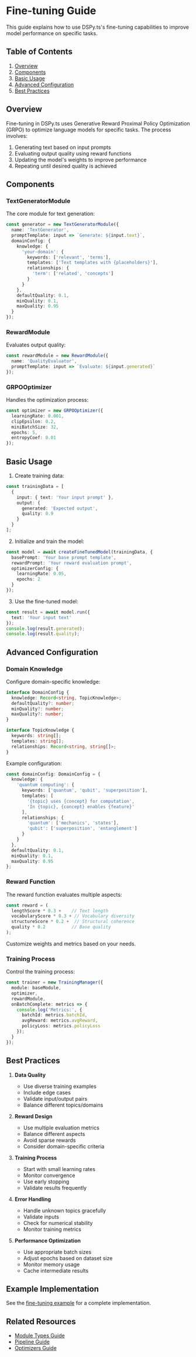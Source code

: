 # Fine-tuning Guide

This guide explains how to use DSPy.ts's fine-tuning capabilities to improve model performance on specific tasks.

## Table of Contents

1. [Overview](#overview)
2. [Components](#components)
3. [Basic Usage](#basic-usage)
4. [Advanced Configuration](#advanced-configuration)
5. [Best Practices](#best-practices)

## Overview

Fine-tuning in DSPy.ts uses Generative Reward Proximal Policy Optimization (GRPO) to optimize language models for specific tasks. The process involves:

1. Generating text based on input prompts
2. Evaluating output quality using reward functions
3. Updating the model's weights to improve performance
4. Repeating until desired quality is achieved

## Components

### TextGeneratorModule

The core module for text generation:

```typescript
const generator = new TextGeneratorModule({
  name: 'TextGenerator',
  promptTemplate: input => `Generate: ${input.text}`,
  domainConfig: {
    knowledge: {
      'your-domain': {
        keywords: ['relevant', 'terms'],
        templates: ['Text templates with {placeholders}'],
        relationships: {
          'term': ['related', 'concepts']
        }
      }
    },
    defaultQuality: 0.1,
    minQuality: 0.1,
    maxQuality: 0.95
  }
});
```

### RewardModule

Evaluates output quality:

```typescript
const rewardModule = new RewardModule({
  name: 'QualityEvaluator',
  promptTemplate: input => `Evaluate: ${input.generated}`
});
```

### GRPOOptimizer

Handles the optimization process:

```typescript
const optimizer = new GRPOOptimizer({
  learningRate: 0.001,
  clipEpsilon: 0.2,
  miniBatchSize: 32,
  epochs: 5,
  entropyCoef: 0.01
});
```

## Basic Usage

1. Create training data:

```typescript
const trainingData = [
  {
    input: { text: 'Your input prompt' },
    output: {
      generated: 'Expected output',
      quality: 0.9
    }
  }
];
```

2. Initialize and train the model:

```typescript
const model = await createFineTunedModel(trainingData, {
  basePrompt: 'Your base prompt template',
  rewardPrompt: 'Your reward evaluation prompt',
  optimizerConfig: {
    learningRate: 0.05,
    epochs: 2
  }
});
```

3. Use the fine-tuned model:

```typescript
const result = await model.run({
  text: 'Your input text'
});
console.log(result.generated);
console.log(result.quality);
```

## Advanced Configuration

### Domain Knowledge

Configure domain-specific knowledge:

```typescript
interface DomainConfig {
  knowledge: Record<string, TopicKnowledge>;
  defaultQuality?: number;
  minQuality?: number;
  maxQuality?: number;
}

interface TopicKnowledge {
  keywords: string[];
  templates: string[];
  relationships: Record<string, string[]>;
}
```

Example configuration:

```typescript
const domainConfig: DomainConfig = {
  knowledge: {
    'quantum computing': {
      keywords: ['quantum', 'qubit', 'superposition'],
      templates: [
        '{topic} uses {concept} for computation',
        'In {topic}, {concept} enables {feature}'
      ],
      relationships: {
        'quantum': ['mechanics', 'states'],
        'qubit': ['superposition', 'entanglement']
      }
    }
  },
  defaultQuality: 0.1,
  minQuality: 0.1,
  maxQuality: 0.95
};
```

### Reward Function

The reward function evaluates multiple aspects:

```typescript
const reward = (
  lengthScore * 0.3 +    // Text length
  vocabularyScore * 0.3 + // Vocabulary diversity
  structureScore * 0.2 +  // Structural coherence
  quality * 0.2          // Base quality
);
```

Customize weights and metrics based on your needs.

### Training Process

Control the training process:

```typescript
const trainer = new TrainingManager({
  module: baseModule,
  optimizer,
  rewardModule,
  onBatchComplete: metrics => {
    console.log('Metrics:', {
      batchId: metrics.batchId,
      avgReward: metrics.avgReward,
      policyLoss: metrics.policyLoss
    });
  }
});
```

## Best Practices

1. **Data Quality**
   - Use diverse training examples
   - Include edge cases
   - Validate input/output pairs
   - Balance different topics/domains

2. **Reward Design**
   - Use multiple evaluation metrics
   - Balance different aspects
   - Avoid sparse rewards
   - Consider domain-specific criteria

3. **Training Process**
   - Start with small learning rates
   - Monitor convergence
   - Use early stopping
   - Validate results frequently

4. **Error Handling**
   - Handle unknown topics gracefully
   - Validate inputs
   - Check for numerical stability
   - Monitor training metrics

5. **Performance Optimization**
   - Use appropriate batch sizes
   - Adjust epochs based on dataset size
   - Monitor memory usage
   - Cache intermediate results

## Example Implementation

See the [fine-tuning example](../examples/finetune/README.md) for a complete implementation.

## Related Resources

- [Module Types Guide](./module-types.md)
- [Pipeline Guide](./pipeline-guide.md)
- [Optimizers Guide](./optimizers.md)
